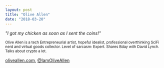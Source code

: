 ```yaml
---
layout: post
title: "Olive Allen"
date: "2018-03-20"
---
```

_"I got my chicken as soon as I sent the coins!"_

<small>
Olive Allen is a tech Entrepreneurial artist, hopeful idealist, professional overthinking SciFi nerd and virtual goods collector.
Level of sarcasm: Expert. Shares Bday with David Lynch. Talks about crypto a lot.
</small>

[oliveallen.com](https://oliveallen.com), [@IamOliveAllen](https://twitter.com/IamOliveAllen)

